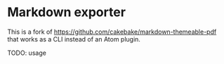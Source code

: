 # Markdown exporter

This is a fork of https://github.com/cakebake/markdown-themeable-pdf that works as a CLI instead of an Atom plugin.

TODO: usage

